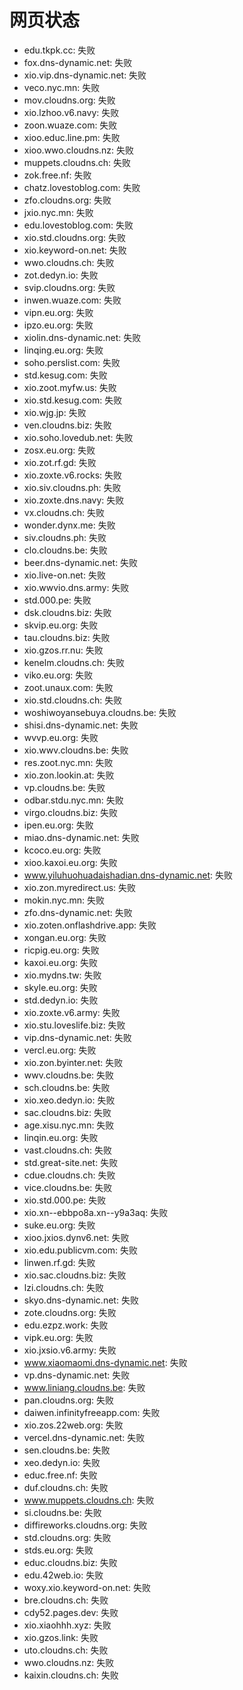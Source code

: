 # 网页状态
- edu.tkpk.cc: 失败
- fox.dns-dynamic.net: 失败
- xio.vip.dns-dynamic.net: 失败
- veco.nyc.mn: 失败
- mov.cloudns.org: 失败
- xio.lzhoo.v6.navy: 失败
- zoon.wuaze.com: 失败
- xioo.educ.line.pm: 失败
- xioo.wwo.cloudns.nz: 失败
- muppets.cloudns.ch: 失败
- zok.free.nf: 失败
- chatz.lovestoblog.com: 失败
- zfo.cloudns.org: 失败
- jxio.nyc.mn: 失败
- edu.lovestoblog.com: 失败
- xio.std.cloudns.org: 失败
- xio.keyword-on.net: 失败
- wwo.cloudns.ch: 失败
- zot.dedyn.io: 失败
- svip.cloudns.org: 失败
- inwen.wuaze.com: 失败
- vipn.eu.org: 失败
- ipzo.eu.org: 失败
- xiolin.dns-dynamic.net: 失败
- linqing.eu.org: 失败
- soho.perslist.com: 失败
- std.kesug.com: 失败
- xio.zoot.myfw.us: 失败
- xio.std.kesug.com: 失败
- xio.wjg.jp: 失败
- ven.cloudns.biz: 失败
- xio.soho.lovedub.net: 失败
- zosx.eu.org: 失败
- xio.zot.rf.gd: 失败
- xio.zoxte.v6.rocks: 失败
- xio.siv.cloudns.ph: 失败
- xio.zoxte.dns.navy: 失败
- vx.cloudns.ch: 失败
- wonder.dynx.me: 失败
- siv.cloudns.ph: 失败
- clo.cloudns.be: 失败
- beer.dns-dynamic.net: 失败
- xio.live-on.net: 失败
- xio.wwvio.dns.army: 失败
- std.000.pe: 失败
- dsk.cloudns.biz: 失败
- skvip.eu.org: 失败
- tau.cloudns.biz: 失败
- xio.gzos.rr.nu: 失败
- kenelm.cloudns.ch: 失败
- viko.eu.org: 失败
- zoot.unaux.com: 失败
- xio.std.cloudns.ch: 失败
- woshiwoyansebuya.cloudns.be: 失败
- shisi.dns-dynamic.net: 失败
- wvvp.eu.org: 失败
- xio.wwv.cloudns.be: 失败
- res.zoot.nyc.mn: 失败
- xio.zon.lookin.at: 失败
- vp.cloudns.be: 失败
- odbar.stdu.nyc.mn: 失败
- virgo.cloudns.biz: 失败
- ipen.eu.org: 失败
- miao.dns-dynamic.net: 失败
- kcoco.eu.org: 失败
- xioo.kaxoi.eu.org: 失败
- www.yiluhuohuadaishadian.dns-dynamic.net: 失败
- xio.zon.myredirect.us: 失败
- mokin.nyc.mn: 失败
- zfo.dns-dynamic.net: 失败
- xio.zoten.onflashdrive.app: 失败
- xongan.eu.org: 失败
- ricpig.eu.org: 失败
- kaxoi.eu.org: 失败
- xio.mydns.tw: 失败
- skyle.eu.org: 失败
- std.dedyn.io: 失败
- xio.zoxte.v6.army: 失败
- xio.stu.loveslife.biz: 失败
- vip.dns-dynamic.net: 失败
- vercl.eu.org: 失败
- xio.zon.byinter.net: 失败
- wwv.cloudns.be: 失败
- sch.cloudns.be: 失败
- xio.xeo.dedyn.io: 失败
- sac.cloudns.biz: 失败
- age.xisu.nyc.mn: 失败
- linqin.eu.org: 失败
- vast.cloudns.ch: 失败
- std.great-site.net: 失败
- cdue.cloudns.ch: 失败
- vice.cloudns.be: 失败
- xio.std.000.pe: 失败
- xio.xn--ebbpo8a.xn--y9a3aq: 失败
- suke.eu.org: 失败
- xioo.jxios.dynv6.net: 失败
- xio.edu.publicvm.com: 失败
- linwen.rf.gd: 失败
- xio.sac.cloudns.biz: 失败
- lzi.cloudns.ch: 失败
- skyo.dns-dynamic.net: 失败
- zote.cloudns.org: 失败
- edu.ezpz.work: 失败
- vipk.eu.org: 失败
- xio.jxsio.v6.army: 失败
- www.xiaomaomi.dns-dynamic.net: 失败
- vp.dns-dynamic.net: 失败
- www.liniang.cloudns.be: 失败
- pan.cloudns.org: 失败
- daiwen.infinityfreeapp.com: 失败
- xio.zos.22web.org: 失败
- vercel.dns-dynamic.net: 失败
- sen.cloudns.be: 失败
- xeo.dedyn.io: 失败
- educ.free.nf: 失败
- duf.cloudns.ch: 失败
- www.muppets.cloudns.ch: 失败
- si.cloudns.be: 失败
- diffireworks.cloudns.org: 失败
- std.cloudns.org: 失败
- stds.eu.org: 失败
- educ.cloudns.biz: 失败
- edu.42web.io: 失败
- woxy.xio.keyword-on.net: 失败
- bre.cloudns.ch: 失败
- cdy52.pages.dev: 失败
- xio.xiaohhh.xyz: 失败
- xio.gzos.link: 失败
- uto.cloudns.ch: 失败
- wwo.cloudns.nz: 失败
- kaixin.cloudns.ch: 失败
